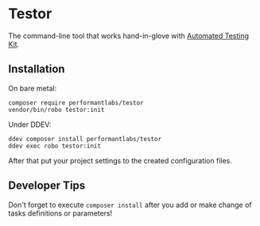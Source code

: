 # Testor

The command-line tool that works hand-in-glove with [Automated Testing Kit](https://www.drupal.org/project/automated_testing_kit).

## Installation

On bare metal:
```shell
composer require performantlabs/testor
vendor/bin/robo testor:init
```

Under DDEV:
```shell
ddev composer install performantlabs/testor
ddev exec robo testor:init
```

After that put your project settings
to the created configuration files.


## Developer Tips
Don't forget to execute `composer install` after you add or make change of 
tasks definitions or parameters!